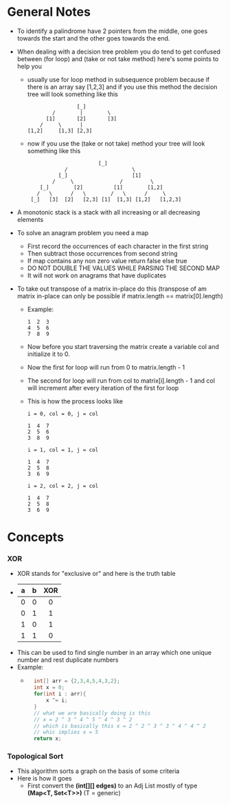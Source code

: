 # General Notes

- To identify a palindrome have 2 pointers from the middle, one goes towards the start and the other goes towards the end.
- When dealing with a decision tree problem you do tend to get confused between (for loop) and (take or not take method) here's some points to help you
  - usually use for loop method in subsequence problem because if there is an array say [1,2,3] and if you use this method the decision tree will look something like this
    ```
                    [_]
            /        |        \
          [1]       [2]       [3]
        /     \      |
    [1,2]     [1,3] [2,3]
    ```
  - now if you use the (take or not take) method your tree will look something like this
    ```
                           [_]
                /                     \
              [_]                     [1]
            /     \               /         \
        [_]        [2]          [1]        [1,2]
       /   \      /   \        /   \      /     \
     [_]   [3]  [2]   [2,3] [1]  [1,3] [1,2]   [1,2,3]
    ```
- A monotonic stack is a stack with all increasing or all decreasing elements
- To solve an anagram problem you need a map

  - First record the occurrences of each character in the first string
  - Then subtract those occurrences from second string
  - If map contains any non zero value return false else true
  - DO NOT DOUBLE THE VALUES WHILE PARSING THE SECOND MAP
  - It will not work on anagrams that have duplicates

- To take out transpose of a matrix in-place do this (transpose of am matrix in-place can only be possible if matrix.length == matrix[0].length)

  - Example:
    ```
    1  2  3
    4  5  6
    7  8  9
    ```
  - Now before you start traversing the matrix create a variable col and initialize it to 0.
  - Now the first for loop will run from 0 to matrix.length - 1
  - The second for loop will run from col to matrix[i].length - 1 and col will increment after every iteration of the first for loop
  - This is how the process looks like

    ```
    i = 0, col = 0, j = col

    1  4  7
    2  5  6
    3  8  9

    i = 1, col = 1, j = col

    1  4  7
    2  5  8
    3  6  9

    i = 2, col = 2, j = col

    1  4  7
    2  5  8
    3  6  9
    ```

# Concepts

### XOR

- XOR stands for "exclusive or" and here is the truth table
- |  a  |  b  | XOR |
  | :-: | :-: | :-: |
  |  0  |  0  |  0  |
  |  0  |  1  |  1  |
  |  1  |  0  |  1  |
  |  1  |  1  |  0  |
- This can be used to find single number in an array which one unique number and rest duplicate numbers
- Example:
  - ```java
      int[] arr = {2,3,4,5,4,3,2};
      int x = 0;
      for(int i : arr){
          x ^= i;
      }
      // what we are basically doing is this
      // x = 2 ^ 3 ^ 4 ^ 5 ^ 4 ^ 3 ^ 2
      // which is basically this x = 2 ^ 2 ^ 3 ^ 3 ^ 4 ^ 4 ^ 2
      // whic implies x = 5
      return x;
    ```

### Topological Sort

- This algorithm sorts a graph on the basis of some criteria
- Here is how it goes
  - First convert the **(int[][] edges)** to an Adj List mostly of type **(Map\<T, Set\<T>>)** (T = generic)
